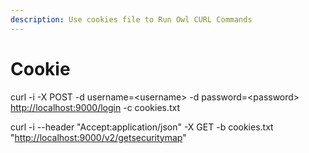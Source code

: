 ```yaml
---
description: Use cookies file to Run Owl CURL Commands
---
```


# Cookie

curl -i -X POST -d username=&lt;username&gt; -d password=&lt;password&gt; [http://localhost:9000/login](http://localhost:9000/login) -c cookies.txt

curl -i --header "Accept:application/json" -X GET -b cookies.txt "[http://localhost:9000/v2/getsecuritymap](http://localhost:9000/v2/getsecuritymap)"

